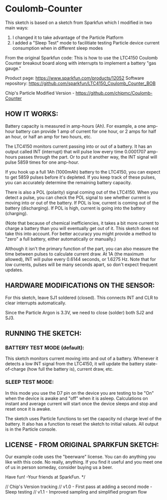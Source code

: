 # Coulomb-Counter

This sketch is based on a sketch from Sparkfun which I modified in two main ways:
1) I changed it to take advantage of the Particle Platform
2) I added a "Sleep Test" mode to facilitiate testing Particle device
current consumption when in different sleep modes

From the original Sparkfun code: This is  how to use the LTC4150 Coulomb Counter breakout
board along with interrupts to implement a battery "gas gauge."

Product page: https://www.sparkfun.com/products/12052
Software repository: https://github.com/sparkfun/LTC4150_Coulomb_Counter_BOB

Chip's Particle Modified Version - https://github.com/chipmc/Coulomb-Counter

## HOW IT WORKS:

Battery capacity is measured in amp-hours (Ah). For example, a one
amp-hour battery can provide 1 amp of current for one hour, or 2 amps
for half an hour, or half an amp for two hours, etc.

The LTC4150 monitors current passing into or out of a battery.
It has an output called INT (interrupt) that will pulse low every
time 0.0001707 amp-hours passes through the part. Or to put it
another way, the INT signal will pulse 5859 times for one amp-hour.

If you hook up a full 1Ah (1000mAh) battery to the LTC4150, you
can expect to get 5859 pulses before it's depleted. If you keep track
of these pulses, you can accurately determine the remaining battery
capacity.

There is also a POL (polarity) signal coming out of the LTC4150.
When you detect a pulse, you can check the POL signal to see whether
current is moving into or out of the battery. If POL is low, current is
coming out of the battery (discharging). If POL is high, current is
going into the battery (charging).

(Note that because of chemical inefficiencies, it takes a bit more current
to charge a battery than you will eventually get out of it. This sketch
does not take this into account. For better accuracy you might provide
a method to "zero" a full battery, either automatically or manually.)

Although it isn't the primary function of the part, you can also
measure the time between pulses to calculate current draw. At 1A
(the maximum allowed), INT will pulse every 0.6144 seconds, or
1.6275 Hz. Note that for low currents, pulses will be many seconds
apart, so don't expect frequent updates.

## HARDWARE MODIFICATIONS ON THE SENSOR:

For this sketch, leave SJ1 soldered (closed).
This connects INT and CLR to clear interrupts automatically.

Since the Particle Argon is 3.3V, we need to close (solder) both SJ2 and SJ3.

## RUNNING THE SKETCH:

### BATTERY TEST MODE (default):
This sketch monitors current moving into and out of a battery.
Whenever it detects a low INT signal from the LTC4150, it will
update the battery state-of-charge (how full the battery is),
current draw, etc.

### SLEEP TEST MODE:
In this mode you use the D7 pin on the device you are testing to be "On"
when the device is awake and "off" when it is asleep.  Calculations on
instant and average current will start once the device sleeps and 
stop and reset once it is awake.

The sketch uses Particle functions to set the capacity nd charge level
of the battery.  It also has a function to reset the sketch to initial
values.  All output is in the Particle console.


## LICENSE - FROM ORIGINAL SPARKFUN SKETCH:

Our example code uses the "beerware" license. You can do anything
you like with this code. No really, anything. If you find it useful
and you meet one of us in person someday, consider buying us a beer.

Have fun! -Your friends at SparkFun.
*/

// Chip's Version tracking
// v1.0 - First pass at adding a second mode - Sleep testing
// v1.1 - Improved sampling and simplified program flow
